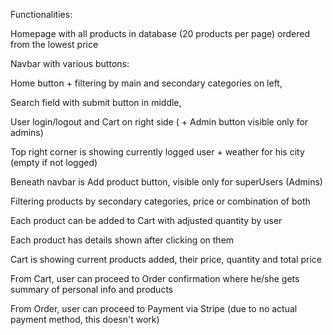 Functionalities: 

Homepage with all products in database (20 products per page) ordered from the lowest price

Navbar with various buttons: 

Home button + filtering by main and secondary categories on left, 

Search field with submit button in middle, 

User login/logout and Cart on right side ( + Admin button visible only for admins) 

Top right corner is showing currently logged user + weather for his city (empty if not logged) 

Beneath navbar is Add product button, visible only for superUsers (Admins) 

Filtering products by secondary categories, price or combination of both 

Each product can be added to Cart with adjusted quantity by user 

Each product has details shown after clicking on them 

Cart is showing current products added, their price, quantity and total price 

From Cart, user can proceed to Order confirmation where he/she gets summary of personal info and products 

From Order, user can proceed to Payment via Stripe (due to no actual payment method, this doesn't work) 

 
 
 
